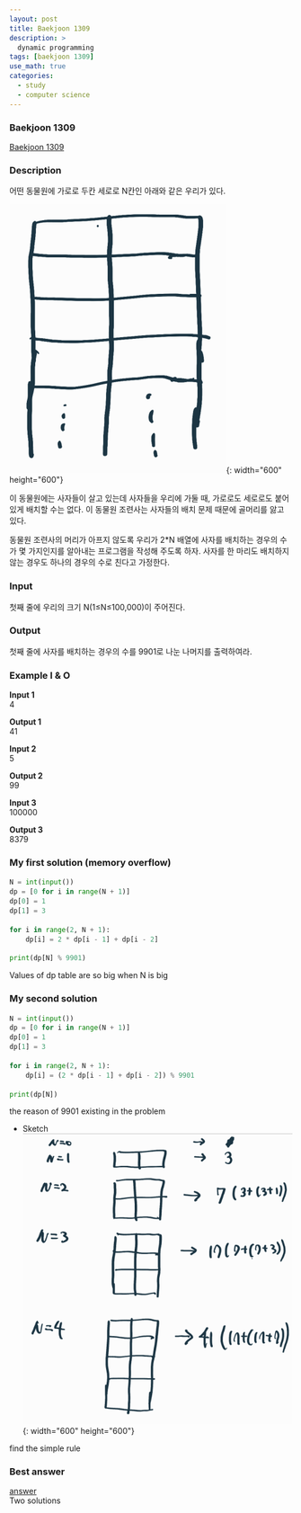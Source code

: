 ```yaml
---
layout: post
title: Baekjoon 1309
description: >
  dynamic programming
tags: [baekjoon 1309]
use_math: true
categories:
  - study
  - computer science
---
```

### Baekjoon 1309
[Baekjoon 1309](https://www.acmicpc.net/problem/1309)

### Description
어떤 동물원에 가로로 두칸 세로로 N칸인 아래와 같은 우리가 있다.

![그림1](https://github.com/hyun-jin891/hyun-jin891.github.io/blob/master/assets/img/48.PNG?raw=true){: width="600" height="600"}

이 동물원에는 사자들이 살고 있는데 사자들을 우리에 가둘 때, 가로로도 세로로도 붙어 있게 배치할 수는 없다. 이 동물원 조련사는 사자들의 배치 문제 때문에 골머리를 앓고 있다.

동물원 조련사의 머리가 아프지 않도록 우리가 2*N 배열에 사자를 배치하는 경우의 수가 몇 가지인지를 알아내는 프로그램을 작성해 주도록 하자. 사자를 한 마리도 배치하지 않는 경우도 하나의 경우의 수로 친다고 가정한다.

### Input
첫째 줄에 우리의 크기 N(1≤N≤100,000)이 주어진다.

### Output
첫째 줄에 사자를 배치하는 경우의 수를 9901로 나눈 나머지를 출력하여라.

### Example I & O
**Input 1** <br>
4 <br>

**Output 1**<br>
41<br>

**Input 2** <br>
5 <br>

**Output 2**<br>
99<br>

**Input 3** <br>
100000 <br>

**Output 3**<br>
8379<br>

### My first solution (memory overflow)
~~~python
N = int(input())
dp = [0 for i in range(N + 1)]
dp[0] = 1
dp[1] = 3

for i in range(2, N + 1):
    dp[i] = 2 * dp[i - 1] + dp[i - 2]

print(dp[N] % 9901)
~~~
Values of dp table are so big when N is big

### My second solution
~~~python
N = int(input())
dp = [0 for i in range(N + 1)]
dp[0] = 1
dp[1] = 3

for i in range(2, N + 1):
    dp[i] = (2 * dp[i - 1] + dp[i - 2]) % 9901

print(dp[N])
~~~
the reason of 9901 existing in the problem

* Sketch
![그림2](https://github.com/hyun-jin891/hyun-jin891.github.io/blob/master/assets/img/49.PNG?raw=true){: width="600" height="600"}

find the simple rule

### Best answer
[answer](https://animoto1.tistory.com/entry/%EB%B0%B1%EC%A4%80-1309-%EB%8F%99%EB%AC%BC%EC%9B%90-%ED%8C%8C%EC%9D%B4%EC%8D%AC-Python)<br>
Two solutions
